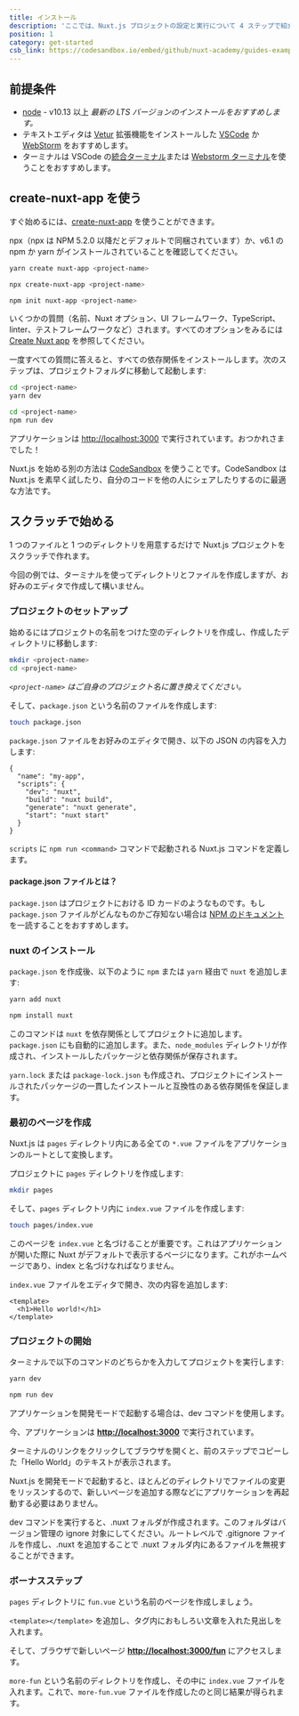 ```yaml
---
title: インストール
description: 'ここでは、Nuxt.js プロジェクトの設定と実行について 4 ステップで紹介します。'
position: 1
category: get-started
csb_link: https://codesandbox.io/embed/github/nuxt-academy/guides-examples/tree/master/01_get_started/01_installation?fontsize=14&hidenavigation=1&theme=dark
---
```


## 前提条件

- [node](https://nodejs.org) - v10.13 以上 _最新の LTS バージョンのインストールをおすすめします。_
- テキストエディタは [Vetur](https://marketplace.visualstudio.com/items?itemName=octref.vetur) 拡張機能をインストールした [VSCode](https://code.visualstudio.com/) か [WebStorm](https://www.jetbrains.com/webstorm/) をおすすめします。
- ターミナルは VSCode の[統合ターミナル](https://code.visualstudio.com/docs/editor/integrated-terminal)または [Webstorm ターミナル](https://www.jetbrains.com/help/webstorm/terminal-emulator.html)を使うことをおすすめします。

## create-nuxt-app を使う

すぐ始めるには、[create-nuxt-app](https://github.com/nuxt/create-nuxt-app) を使うことができます。

npx（npx は NPM 5.2.0 以降だとデフォルトで同梱されています）か、v6.1 の npm か yarn がインストールされていることを確認してください。

<code-group>
  <code-block label="Yarn" active>

```bash
yarn create nuxt-app <project-name>
```

  </code-block>
  <code-block label="NPX">

```bash
npx create-nuxt-app <project-name>
```

  </code-block>
    <code-block label="NPM">

```bash
npm init nuxt-app <project-name>
```

  </code-block>

</code-group>

いくつかの質問（名前、Nuxt オプション、UI フレームワーク、TypeScript、linter、テストフレームワークなど）されます。すべてのオプションをみるには [Create Nuxt app](https://github.com/nuxt/create-nuxt-app/blob/master/README.md) を参照してください。

一度すべての質問に答えると、すべての依存関係をインストールします。次のステップは、プロジェクトフォルダに移動して起動します:

<code-group>
  <code-block label="Yarn" active>

```bash
cd <project-name>
yarn dev
```

  </code-block>
  <code-block label="NPM">

```bash
cd <project-name>
npm run dev
```

  </code-block>
</code-group>

アプリケーションは [http://localhost:3000](http://localhost:3000) で実行されています。おつかれさまでした！

<base-alert type="info">

Nuxt.js を始める別の方法は [CodeSandbox](https://template.nuxtjs.org) を使うことです。CodeSandbox は Nuxt.js を素早く試したり、自分のコードを他の人にシェアしたりするのに最適な方法です。

</base-alert>

## スクラッチで始める

1 つのファイルと 1 つのディレクトリを用意するだけで Nuxt.js プロジェクトをスクラッチで作れます。

今回の例では、ターミナルを使ってディレクトリとファイルを作成しますが、お好みのエディタで作成して構いません。

### プロジェクトのセットアップ

始めるにはプロジェクトの名前をつけた空のディレクトリを作成し、作成したディレクトリに移動します:

```bash
mkdir <project-name>
cd <project-name>
```

_`<project-name>` はご自身のプロジェクト名に置き換えてください。_

そして、`package.json` という名前のファイルを作成します:

```bash
touch package.json
```

`package.json` ファイルをお好みのエディタで開き、以下の JSON の内容を入力します:

```json{}[package.json]
{
  "name": "my-app",
  "scripts": {
    "dev": "nuxt",
    "build": "nuxt build",
    "generate": "nuxt generate",
    "start": "nuxt start"
  }
}
```

`scripts` に `npm run <command>` コマンドで起動される Nuxt.js コマンドを定義します。

#### **package.json ファイルとは？**

`package.json` はプロジェクトにおける ID カードのようなものです。もし `package.json` ファイルがどんなものかご存知ない場合は [NPM のドキュメント](https://docs.npmjs.com/creating-a-package-json-file)を一読することをおすすめします。

### nuxt のインストール

`package.json` を作成後、以下のように `npm` または `yarn` 経由で `nuxt` を追加します:

<code-group>
  <code-block label="Yarn" active>

```bash
yarn add nuxt
```

  </code-block>
  <code-block label="NPM">

```bash
npm install nuxt
```

  </code-block>
</code-group>

このコマンドは `nuxt` を依存関係としてプロジェクトに追加します。`package.json` にも自動的に追加します。また、`node_modules` ディレクトリが作成され、インストールしたパッケージと依存関係が保存されます。

<base-alert type="info">

`yarn.lock` または `package-lock.json` も作成され、プロジェクトにインストールされたパッケージの一貫したインストールと互換性のある依存関係を保証します。

</base-alert>

### 最初のページを作成

Nuxt.js は `pages` ディレクトリ内にある全ての `*.vue` ファイルをアプリケーションのルートとして変換します。

プロジェクトに `pages` ディレクトリを作成します:

```bash
mkdir pages
```

そして、`pages` ディレクトリ内に `index.vue` ファイルを作成します:

```bash
touch pages/index.vue
```

このページを `index.vue` と名づけることが重要です。これはアプリケーションが開いた際に Nuxt がデフォルトで表示するページになります。これがホームページであり、index と名づけなればなりません。

`index.vue` ファイルをエディタで開き、次の内容を追加します:

```html{}[pages/index.vue]
<template>
  <h1>Hello world!</h1>
</template>
```

### プロジェクトの開始

ターミナルで以下のコマンドのどちらかを入力してプロジェクトを実行します:

<code-group>
  <code-block label="Yarn" active>

```bash
yarn dev
```

  </code-block>
  <code-block label="NPM">

```bash
npm run dev
```

  </code-block>
</code-group>

<base-alert type="info">

アプリケーションを開発モードで起動する場合は、dev コマンドを使用します。

</base-alert>

今、アプリケーションは **[http://localhost:3000](http://localhost:3000/)** で実行されています。

ターミナルのリンクをクリックしてブラウザを開くと、前のステップでコピーした「Hello World」のテキストが表示されます。

<base-alert type="info">

Nuxt.js を開発モードで起動すると、ほとんどのディレクトリでファイルの変更をリッスンするので、新しいページを追加する際などにアプリケーションを再起動する必要はありません。

</base-alert>

<base-alert type="warning">

dev コマンドを実行すると、.nuxt フォルダが作成されます。このフォルダはバージョン管理の ignore 対象にしてください。ルートレベルで .gitignore ファイルを作成し、.nuxt を追加することで .nuxt フォルダ内にあるファイルを無視することができます。

</base-alert>

### ボーナスステップ

`pages` ディレクトリに `fun.vue` という名前のページを作成しましょう。

`<template></template>` を追加し、タグ内におもしろい文章を入れた見出しを入れます。

そして、ブラウザで新しいページ **[http://localhost:3000/fun](http://localhost:3000/fun)** にアクセスします。

<base-alert type="info">

`more-fun` という名前のディレクトリを作成し、その中に `index.vue` ファイルを入れます。これで、`more-fun.vue` ファイルを作成したのと同じ結果が得られます。

</base-alert>

